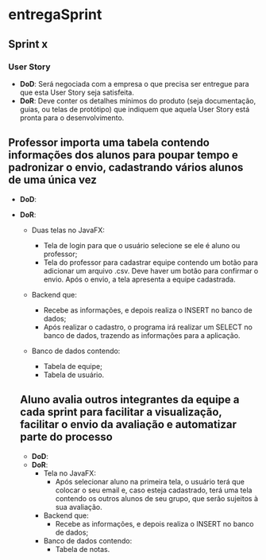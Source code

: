 # entregaSprint

## Sprint x

### User Story

- **DoD**: Será negociada com a empresa o que precisa ser entregue para que esta User Story seja satisfeita.
- **DoR**: Deve conter os detalhes mínimos do produto (seja documentação, guias, ou telas de protótipo) que indiquem que aquela User Story está pronta para o desenvolvimento.

## Professor importa uma tabela contendo informações dos alunos para poupar tempo e padronizar o envio, cadastrando vários alunos de uma única vez

- **DoD**:
- **DoR**:
    - Duas telas no JavaFX:
        - Tela de login para que o usuário selecione se ele é aluno ou professor;
        - Tela do professor para cadastrar equipe contendo um botão para adicionar um arquivo .csv. Deve haver um botão para confirmar o envio. Após o envio, a tela apresenta a equipe cadastrada.

    - Backend que:
        -  Recebe as informações, e depois realiza o INSERT no banco de dados;
        -  Após realizar o cadastro, o programa irá realizar um SELECT no banco de dados, trazendo as informações para a aplicação.
    - Banco de dados contendo:
        -  Tabela de equipe;
        -  Tabela de usuário.

  ## Aluno avalia outros integrantes da equipe a cada sprint para facilitar a visualização, facilitar o envio da avaliação e automatizar parte do processo

  - **DoD**: 
  - **DoR**:
      - Tela no JavaFX:
          - Após selecionar aluno na primeira tela, o usuário terá que colocar o seu email e, caso esteja cadastrado, terá uma tela contendo os outros alunos de seu grupo, que serão sujeitos à sua avaliação.
      - Backend que:
          -  Recebe as informações, e depois realiza o INSERT no banco de dados;
      - Banco de dados contendo:
          -  Tabela de notas.
